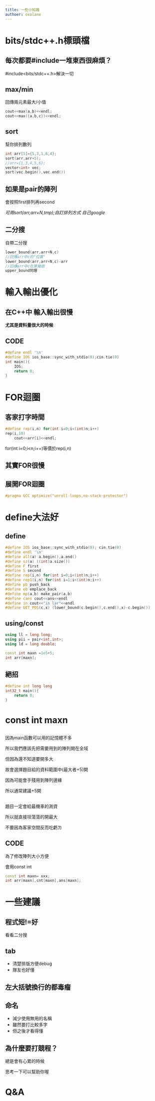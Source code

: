 ```yaml
---
title: 一些小知識
authoer: oxolane
---
```


# bits/stdc++.h標頭檔

## 每次都要#include一堆東西很麻煩？

#include<bits/stdc++.h>解決一切

## max/min

回傳兩元素最大/小值

```cpp
cout<<max(a,b)<<endl;
cout<<max({a,b,c})<<endl;
```

## sort

幫你排列數列
```cpp
int arr[5]={5,3,1,6,4};
sort(arr,arr+5);
//arr={1,3,4,5,6};
vector<int> vec;
sort(vec.begin(),vec.end())
```


## 如果是pair的陣列

會按照first排列再second

*可用sort(arr,arr+N,tmp);自訂排列方式 自己google*

## 二分搜

自帶二分搜
```cpp
lower_bound(arr,arr+N,c)
//回傳arr中c的"位置"
lower_bound(arr,arr+N,c)-arr
//回傳arr中c在第幾個
upper_bound同理
```

# 輸入輸出優化

## 在C++中 輸入輸出很慢

**尤其是資料量很大的時候**

## CODE
```cpp
#define endl '\n'
#define IOS ios_base::sync_with_stdio(0);cin.tie(0)
int main(){
    IOS;
    return 0;
}
```

# FOR迴圈

## 客家打字時間
```cpp
#define rep(i,n) for(int i=0;i<(int)n;i++)
rep(i,10)
    cout<<arr[i]<<endl;
```
for(int i=0;i<n;i++)等價於rep(i,n)


## 其實FOR很慢


## 展開FOR迴圈

```cpp
#pragma GCC optimize("unroll-loops,no-stack-protector")
```

# define大法好

## define

```cpp
#define IOS ios_base::sync_with_stdio(0); cin.tie(0)
#define endl '\n'
#define all(a) a.begin(),a.end()
#define sz(a) ((int)a.size())
#define F first
#define S second
#define rep(i,n) for(int i=0;i<(int)n;i++)
#define rep1(i,n) for(int i=1;i<(int)n;i++)
#define pb push_back
#define eb emplace_back
#define mp(a,b) make_pair(a,b)
#define cans cout<<ans<<endl
#define in cout<<"in lar"<<endl
#define GET_POS(c,x) (lower_bound(c.begin(),c.end(),x)-c.begin())
```

## using/const

```cpp
using ll = long long;
using pii = pair<int,int>;
using ld = long double;

const int maxn =1e5+5;
int arr[maxn];
```

## 絕招

```cpp
#define int long long
int32_t main(){
    return 0;
}
```
# const int maxn

## 
因為main函數可以用的記憶體不多

所以我們應該先把需要用到的陣列開在全域

但因為還不知道要開多大

故會選擇題目給的資料範圍中(最大者+5)開

因為可能會手殘用到陣列邊緣

所以通常建議+5開

## 
題目一定會給最機車的測資

所以就直接坦蕩蕩的開最大

不要因為客家空間反而吃虧ㄌ

## CODE
為了修改陣列大小方便

會用const int

```c++
const int maxn= xxx;
int arr[maxn],cnt[maxn],ans[maxn];
```
# 一些建議

## 程式短!=好

看看二分搜

## tab

- 清楚排版方便debug
- 隊友也好懂

## 左大括號換行的都毒瘤

## 命名
- 減少使用無用的名稱
- 雖然要打比較多字
- 但之後才看得懂

## 為什麼要打競程？

總是會有心累的時候

思考一下可以幫助你喔

# Q&A